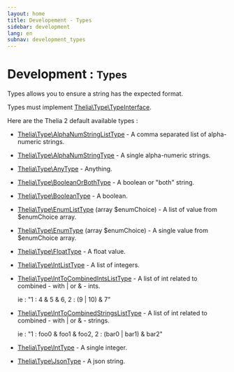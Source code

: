 ```yaml
---
layout: home
title: Developement - Types
sidebar: development
lang: en
subnav: development_types
---
```


<div class="page-header">
    <h1>Development : <small>Types</small></h1>
</div>

Types allows you to ensure a string has the expected format.

Types must implement [Thelia\Type\TypeInterface]().

Here are the Thelia 2 default available types :

 * [Thelia\Type\AlphaNumStringListType](/api/master/Thelia/Type/AlphaNumStringListType.html) - A comma separated list of alpha-numeric strings.
 * [Thelia\Type\AlphaNumStringType](/api/master/Thelia/Type/AlphaNumStringType.html) - A single alpha-numeric strings.
 * [Thelia\Type\AnyType](/api/master/Thelia/Type/AnyType.html) - Anything.
 * [Thelia\Type\BooleanOrBothType](/api/master/Thelia/Type/.html/api/master/Thelia/Type/BooleanOrBothType.html) - A boolean or "both" string.
 * [Thelia\Type\BooleanType](/api/master/Thelia/Type/BooleanType.html) - A boolean.
 * [Thelia\Type\EnumListType](/api/master/Thelia/Type/EnumListType.html) (array $enumChoice) - A list of value from $enumChoice array.
 * [Thelia\Type\EnumType](/api/master/Thelia/Type/EnumType.html) (array $enumChoice) - A single value from $enumChoice array.
 * [Thelia\Type\FloatType](/api/master/Thelia/Type/FloatType.html) - A float value.
 * [Thelia\Type\IntListType](/api/master/Thelia/Type/IntListType.html) - A list of integers.
 * [Thelia\Type\IntToCombinedIntsListType](/api/master/Thelia/Type/IntToCombinedIntsListType.html) - A list of int related to combined - with | or & - ints.

    ie : "1 : 4 & 5 & 6, 2 : (9 | 10) & 7"
 * [Thelia\Type\IntToCombinedStringsListType](/api/master/Thelia/Type/IntToCombinedStringsListType.html) - A list of int related to combined - with | or & - strings.

    ie : "1 : foo0 & foo1 & foo2, 2 : (bar0 | bar1) & bar2"
 * [Thelia\Type\IntType](/api/master/Thelia/Type/IntType.html) - A single integer.
 * [Thelia\Type\JsonType](/api/master/Thelia/Type/JsonType.html) - A json string.
